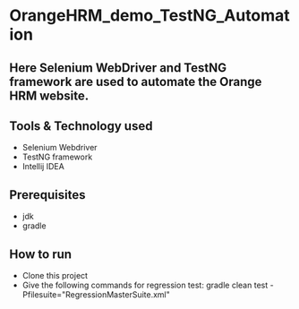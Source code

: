# OrangeHRM_demo_TestNG_Automation
## Here Selenium WebDriver and TestNG framework are used to automate the Orange HRM website.

## Tools & Technology used
- Selenium Webdriver
- TestNG framework
- Intellij IDEA

## Prerequisites
- jdk
- gradle
## How to run
- Clone this project
- Give the following commands for regression test: gradle clean test -Pfilesuite="RegressionMasterSuite.xml"
  
